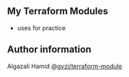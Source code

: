 ## My Terraform Modules

- uses for practice 

Author information
------
Algazali Hamid [@gyzi/terraform-module](https://github.com/gyzi/terraform-module.git)